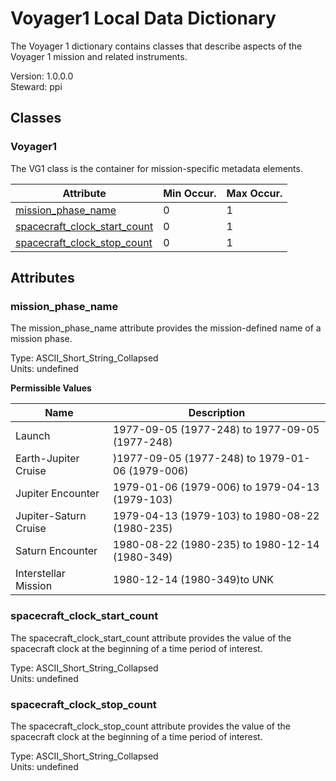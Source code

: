 # Voyager1 Local Data Dictionary

The Voyager 1 dictionary contains classes that describe aspects of the Voyager 1 mission and related instruments.

Version: 1.0.0.0  
Steward: ppi

## Classes

### Voyager1
The VG1 class is the container for mission-specific metadata elements.

Attribute    | Min Occur. | Max Occur.
------------ | ---------- | -----------
[mission_phase_name](#mission_phase_name) | 0 | 1
[spacecraft_clock_start_count](#spacecraft_clock_start_count) | 0 | 1
[spacecraft_clock_stop_count](#spacecraft_clock_stop_count) | 0 | 1
## Attributes


### mission_phase_name
The mission_phase_name attribute provides the mission-defined name of a mission phase.

Type: ASCII_Short_String_Collapsed  
Units: undefined  

**Permissible Values**

Name                                    | Description
--------------------------------------- | ----------------------------
Launch | 1977-09-05 (1977-248) to 1977-09-05 (1977-248)
Earth-Jupiter Cruise | )1977-09-05 (1977-248) to 1979-01-06 (1979-006)
Jupiter Encounter | 1979-01-06 (1979-006) to 1979-04-13 (1979-103)
Jupiter-Saturn Cruise | 1979-04-13 (1979-103) to 1980-08-22 (1980-235)
Saturn Encounter | 1980-08-22 (1980-235) to 1980-12-14 (1980-349)
Interstellar Mission | 1980-12-14 (1980-349)to UNK


### spacecraft_clock_start_count
The spacecraft_clock_start_count attribute provides the value 
		of the spacecraft clock at the beginning of a time period of 
		interest.

Type: ASCII_Short_String_Collapsed  
Units: undefined  



### spacecraft_clock_stop_count
The spacecraft_clock_stop_count attribute provides the value of the spacecraft 
		clock at the beginning of a time period of interest.

Type: ASCII_Short_String_Collapsed  
Units: undefined  


